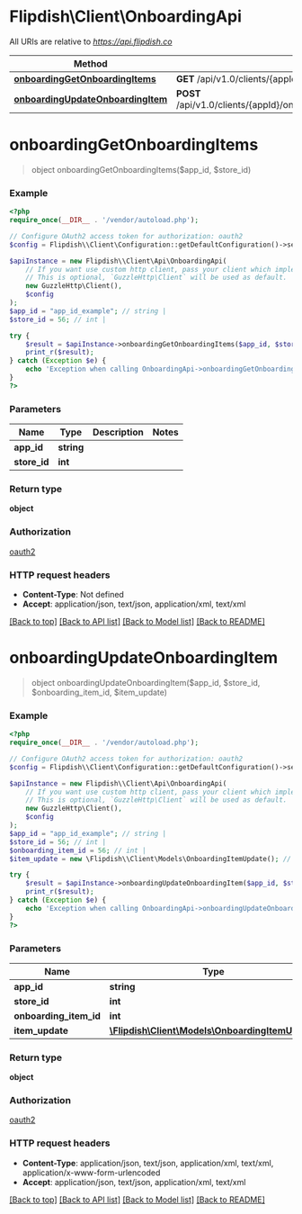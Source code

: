 # Flipdish\\Client\OnboardingApi

All URIs are relative to *https://api.flipdish.co*

Method | HTTP request | Description
------------- | ------------- | -------------
[**onboardingGetOnboardingItems**](OnboardingApi.md#onboardingGetOnboardingItems) | **GET** /api/v1.0/clients/{appId}/onboarding/stores/{storeId} | 
[**onboardingUpdateOnboardingItem**](OnboardingApi.md#onboardingUpdateOnboardingItem) | **POST** /api/v1.0/clients/{appId}/onboarding/stores/{storeId}/items/{onboardingItemId} | 


# **onboardingGetOnboardingItems**
> object onboardingGetOnboardingItems($app_id, $store_id)



### Example
```php
<?php
require_once(__DIR__ . '/vendor/autoload.php');

// Configure OAuth2 access token for authorization: oauth2
$config = Flipdish\\Client\Configuration::getDefaultConfiguration()->setAccessToken('YOUR_ACCESS_TOKEN');

$apiInstance = new Flipdish\\Client\Api\OnboardingApi(
    // If you want use custom http client, pass your client which implements `GuzzleHttp\ClientInterface`.
    // This is optional, `GuzzleHttp\Client` will be used as default.
    new GuzzleHttp\Client(),
    $config
);
$app_id = "app_id_example"; // string | 
$store_id = 56; // int | 

try {
    $result = $apiInstance->onboardingGetOnboardingItems($app_id, $store_id);
    print_r($result);
} catch (Exception $e) {
    echo 'Exception when calling OnboardingApi->onboardingGetOnboardingItems: ', $e->getMessage(), PHP_EOL;
}
?>
```

### Parameters

Name | Type | Description  | Notes
------------- | ------------- | ------------- | -------------
 **app_id** | **string**|  |
 **store_id** | **int**|  |

### Return type

**object**

### Authorization

[oauth2](../../README.md#oauth2)

### HTTP request headers

 - **Content-Type**: Not defined
 - **Accept**: application/json, text/json, application/xml, text/xml

[[Back to top]](#) [[Back to API list]](../../README.md#documentation-for-api-endpoints) [[Back to Model list]](../../README.md#documentation-for-models) [[Back to README]](../../README.md)

# **onboardingUpdateOnboardingItem**
> object onboardingUpdateOnboardingItem($app_id, $store_id, $onboarding_item_id, $item_update)



### Example
```php
<?php
require_once(__DIR__ . '/vendor/autoload.php');

// Configure OAuth2 access token for authorization: oauth2
$config = Flipdish\\Client\Configuration::getDefaultConfiguration()->setAccessToken('YOUR_ACCESS_TOKEN');

$apiInstance = new Flipdish\\Client\Api\OnboardingApi(
    // If you want use custom http client, pass your client which implements `GuzzleHttp\ClientInterface`.
    // This is optional, `GuzzleHttp\Client` will be used as default.
    new GuzzleHttp\Client(),
    $config
);
$app_id = "app_id_example"; // string | 
$store_id = 56; // int | 
$onboarding_item_id = 56; // int | 
$item_update = new \Flipdish\\Client\Models\OnboardingItemUpdate(); // \Flipdish\\Client\Models\OnboardingItemUpdate | 

try {
    $result = $apiInstance->onboardingUpdateOnboardingItem($app_id, $store_id, $onboarding_item_id, $item_update);
    print_r($result);
} catch (Exception $e) {
    echo 'Exception when calling OnboardingApi->onboardingUpdateOnboardingItem: ', $e->getMessage(), PHP_EOL;
}
?>
```

### Parameters

Name | Type | Description  | Notes
------------- | ------------- | ------------- | -------------
 **app_id** | **string**|  |
 **store_id** | **int**|  |
 **onboarding_item_id** | **int**|  |
 **item_update** | [**\Flipdish\\Client\Models\OnboardingItemUpdate**](../Model/OnboardingItemUpdate.md)|  |

### Return type

**object**

### Authorization

[oauth2](../../README.md#oauth2)

### HTTP request headers

 - **Content-Type**: application/json, text/json, application/xml, text/xml, application/x-www-form-urlencoded
 - **Accept**: application/json, text/json, application/xml, text/xml

[[Back to top]](#) [[Back to API list]](../../README.md#documentation-for-api-endpoints) [[Back to Model list]](../../README.md#documentation-for-models) [[Back to README]](../../README.md)

